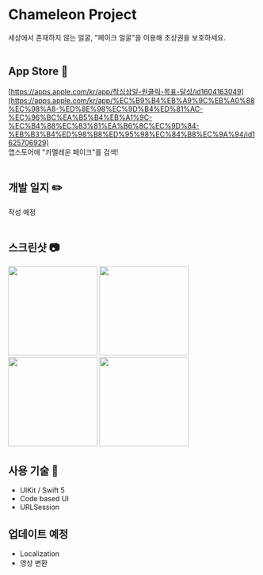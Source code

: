# Chameleon Project
세상에서 존재하지 않는 얼굴, "페이크 얼굴"을 이용해 초상권을 보호하세요.
<br></br>

## App Store 🎉
[https://apps.apple.com/kr/app/작심삼일-원클릭-목표-달성/id1604163049](https://apps.apple.com/kr/app/%EC%B9%B4%EB%A9%9C%EB%A0%88%EC%98%A8-%ED%8E%98%EC%9D%B4%ED%81%AC-%EC%96%BC%EA%B5%B4%EB%A1%9C-%EC%B4%88%EC%83%81%EA%B6%8C%EC%9D%84-%EB%B3%B4%ED%98%B8%ED%95%98%EC%84%B8%EC%9A%94/id1625706929)  
앱스토어에 "카멜레온 페이크"를 검색!
<br></br>

## 개발 일지 ✏️
작성 예정
<br></br>

## 스크린샷 📷
<p float="left">
  <img src="https://user-images.githubusercontent.com/89075274/170611236-e5b34d9a-6080-4913-a3bf-9c4c969da2a5.png" width="180" />
  <img src="https://user-images.githubusercontent.com/89075274/170611302-43abb61b-b4d0-4e45-aef7-cf7f9b851fb3.png" width="180" /> 
  <img src="https://user-images.githubusercontent.com/89075274/170611354-59079c7c-72f9-4628-aaca-f0d9a4ef2b01.png" width="180" />
  <img src="https://user-images.githubusercontent.com/89075274/170611377-e012d969-9b89-49c0-9a58-50300ecaad87.png" width="180" /> 
</p>

## 사용 기술 🚀
- UIKit / Swift 5  
- Code based UI  
- URLSession  

## 업데이트 예정
- Localization
- 영상 변환
